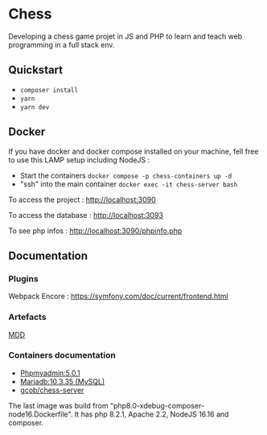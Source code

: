 # Chess 
Developing a chess game projet in JS and PHP to learn and teach web programming in a full stack env.

## Quickstart 

* `composer install`
* `yarn`
* `yarn dev`


## Docker

If you have docker and docker compose installed on your machine, fell free to use this LAMP setup including NodeJS :

* Start the containers `docker compose -p chess-containers up -d`
* "ssh" into the main container `docker exec -it chess-server bash`

To access the project : [http://localhost:3090](http://localhost:3090)

To access the database : [http://localhost:3093](http://localhost:3093/db_structure.php?server=1&db=chess-db)

To see php infos : [http://localhost:3090/phpinfo.php](http://localhost:3090/phpinfo.php)


## Documentation

### Plugins

Webpack Encore : https://symfony.com/doc/current/frontend.html

### Artefacts

[MDD](https://lucid.app/lucidchart/351354ed-10e0-4592-b98f-911a3cc0bcc0/edit?viewport_loc=-433%2C-507%2C2994%2C1423%2C0_0&invitationId=inv_bb5c43ee-8c2f-48d9-8b2c-44ab37ba7e67)

### Containers documentation

* [Phpmyadmin:5.0.1](https://hub.docker.com/r/phpmyadmin/phpmyadmin/)
* [Mariadb:10.3.35 (MySQL)](https://hub.docker.com/_/mariadb)
* [gcob/chess-server](https://hub.docker.com/repository/docker/gcob/chess-server)

The last image was build from "php8.0-xdebug-composer-node16.Dockerfile". It has php 8.2.1, Apache 2.2, NodeJS 16.16 and composer.
